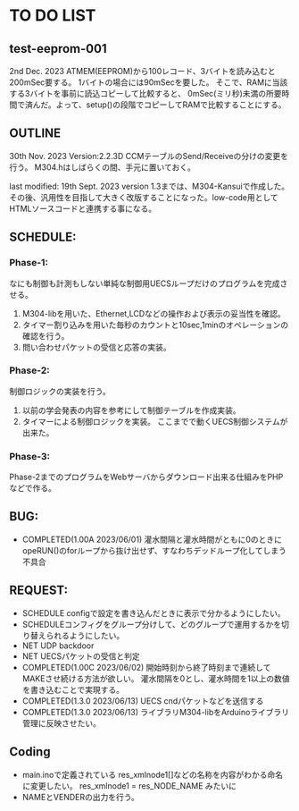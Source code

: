 # TO DO LIST

##  test-eeprom-001
 2nd Dec. 2023
 ATMEM(EEPROM)から100レコード、3バイトを読み込むと200mSec要する。
 1バイトの場合には90mSecを要した。
 そこで、RAMに当該する3バイトを事前に読込コピーして比較すると、
 0mSec(ミリ秒)未満の所要時間で済んだ。よって、setup()の段階でコピーしてRAMで比較することにする。

## OUTLINE
  30th Nov. 2023
  Version:2.2.3D
  CCMテーブルのSend/Receiveの分けの変更を行う。
  M304.hはしばらくの間、手元に置いておく。


  last modified: 19th Sept. 2023
  version 1.3までは、M304-Kansuiで作成した。その後、汎用性を目指して大きく改版することになった。low-code用としてHTMLソースコードと連携する事になる。

## SCHEDULE:

### Phase-1:
なにも制御も計測もしない単純な制御用UECSループだけのプログラムを完成させる。
 1. M304-libを用いた、Ethernet,LCDなどの操作および表示の妥当性を確認。
 2. タイマー割り込みを用いた毎秒のカウントと10sec,1minのオペレーションの確認を行う。
 3. 問い合わせパケットの受信と応答の実装。


### Phase-2:
制御ロジックの実装を行う。
 1. 以前の学会発表の内容を参考にして制御テーブルを作成実装。
 2. タイマーによる制御ロジックを実装。
ここまでで動くUECS制御システムが出来た。

### Phase-3:
Phase-2までのプログラムをWebサーバからダウンロード出来る仕組みをPHPなどで作る。

## BUG:

* COMPLETED(1.00A 2023/06/01) 灌水間隔と灌水時間がともに0のときにopeRUN()のforループから抜け出せず、すなわちデッドループ化してしまう不具合


## REQUEST:
* SCHEDULE configで設定を書き込んだときに表示で分かるようにしたい。
* SCHEDULEコンフィグをグループ分けして、どのグループで運用するかを切り替えられるようにしたい。
* NET UDP backdoor
* NET UECSパケットの受信と判定
* COMPLETED(1.00C 2023/06/02) 開始時刻から終了時刻まで連続してMAKEさせ続ける方法が欲しい。
  灌水間隔を0とし、灌水時間を1以上の数値を書き込むことで実現する。
* COMPLETED(1.3.0 2023/06/13) UECS cndパケットなどを送信する
* COMPLETED(1.3.0 2023/06/13) ライブラリM304-libをArduinoライブラリ管理に反映させたい。

## Coding

* main.inoで定義されている res_xmlnode1[]などの名称を内容がわかる命名に変更したい。
  res_xmlnode1 = res_NODE_NAME みたいに
* NAMEとVENDERの出力を行う。

